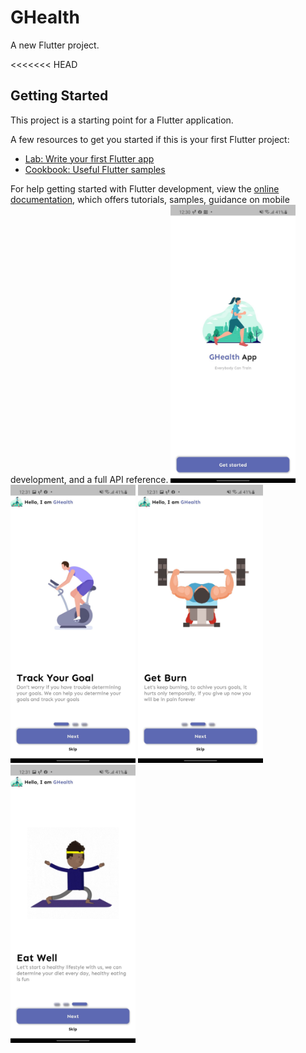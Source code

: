 # GHealth

A new Flutter project.

<<<<<<< HEAD
## Getting Started

This project is a starting point for a Flutter application.

A few resources to get you started if this is your first Flutter project:

- [Lab: Write your first Flutter app](https://docs.flutter.dev/get-started/codelab)
- [Cookbook: Useful Flutter samples](https://docs.flutter.dev/cookbook)

For help getting started with Flutter development, view the
[online documentation](https://docs.flutter.dev/), which offers tutorials,
samples, guidance on mobile development, and a full API reference.
<img width="200" src=".\UI\1.png"></a>
<img width="200" src=".\UI\2.png"></a>
<img width="200" src=".\UI\3.png"></a>
<img width="200" src=".\UI\4.png"></a>

